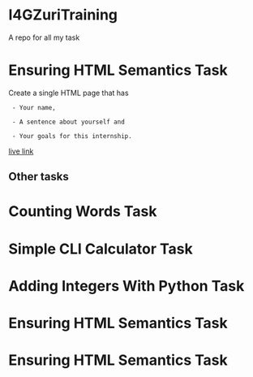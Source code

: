 # I4GZuriTraining
A repo for all my task
# Ensuring HTML Semantics Task

 Create a single HTML page that has

     - Your name, 

     - A sentence about yourself and 

     - Your goals for this internship.
     
 [live link](https://codepen.io/Jayne-0/pen/qBxmjLj)

## Other tasks

# Counting Words Task

  

# Simple CLI Calculator Task

   

# Adding Integers With Python Task

  

# Ensuring HTML Semantics Task

  

# Ensuring HTML Semantics Task

 
